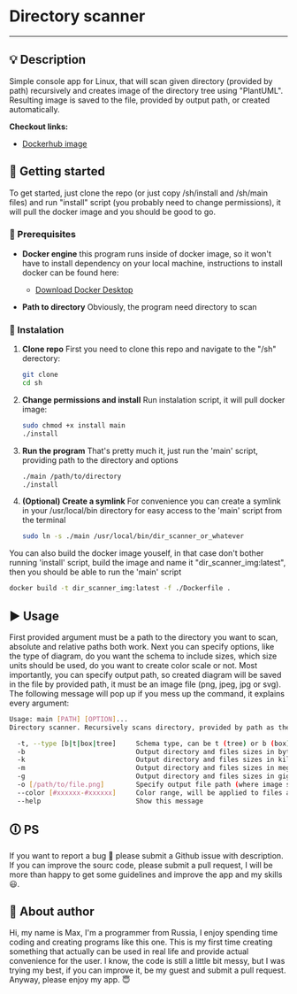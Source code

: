 # Directory scanner

---

## 💡 Description

Simple console app for Linux, that will scan given directory (provided by path) recursively and creates image of the directory tree using "PlantUML".
Resulting image is saved to the file, provided by output path, or created automatically.

**Checkout links:**
* [Dockerhub image](https://hub.docker.com/repository/docker/maksimphono/directory_scanner/general)

## 🚀 Getting started

To get started, just clone the repo (or just copy /sh/install and /sh/main files) and run "install" script (you probably need to change permissions), it will pull the docker image and you should be good to go.

### 🧰 Prerequisites
* **Docker engine** this program runs inside of docker image, so it won't have to install dependency on your local machine, instructions to install docker can be found here:
    * [Download Docker Desktop](https://www.docker.com/products/docker-desktop)

* **Path to directory** Obviously, the program need directory to scan

### 🔨 Instalation
1. **Clone repo** First you need to clone this repo and navigate to the "/sh" derectory:
    ```bash
    git clone 
    cd sh
    ```
2. **Change permissions and install** Run instalation script, it will pull docker image:
    ```bash
    sudo chmod +x install main
    ./install
    ```

3. **Run the program** That's pretty much it, just run the 'main' script, providing path to the directory and options
    ```bash
    ./main /path/to/directory
    ./install
    ```
4. **(Optional) Create a symlink** For convenience you can create a symlink in your /usr/local/bin directory for easy access to the 'main' script from the terminal
    ```bash
    sudo ln -s ./main /usr/local/bin/dir_scanner_or_whatever
    ```

You can also build the docker image youself, in that case don't bother running 'install' script, build the image and name it "dir_scanner_img:latest", then you should be able to run the 'main' script
```bash
docker build -t dir_scanner_img:latest -f ./Dockerfile .
```


## ▶️ Usage
First provided argument must be a path to the directory you want to scan, absolute and relative paths both work. Next you can specify options, like the type of diagram, do you want the schema to include sizes, which size units should be used, do you want to create color scale or not. Most importantly, you can specify output path, so created diagram will be saved in the file by provided path, it must be an image file (png, jpeg, jpg or svg). The following message will pop up if you mess up the command, it explains every argument:

```bash
Usage: main [PATH] [OPTION]...
Directory scanner. Recursively scans directory, provided by path as the first argument and create image schema representation of that directory.

  -t, --type [b|t|box|tree]     Schema type, can be t (tree) or b (box)
  -b                            Output directory and files sizes in bytes
  -k                            Output directory and files sizes in kilobytes
  -m                            Output directory and files sizes in megabytes
  -g                            Output directory and files sizes in gigabytes
  -o [/path/to/file.png]        Specify output file path (where image schema will be saved), currently only following file formats supported: png, jpeg, jpg, svg
  --color [#xxxxxx-#xxxxxx]     Color range, will be applied to files and directories on the image to mark them with color within range according to size
  --help                        Show this message
```

## 🛈 PS
If you want to report a bug 🐛 please submit a Github issue with description. If you can improve the sourc code, please submit a pull request, I will be more than happy to get some guidelines and improve the app and my skills😃.

## 👨 About author
Hi, my name is Max, I'm a programmer from Russia, I enjoy spending time coding and creating programs like this one. This is my first time creating something that actually can be used in real life and provide actual convenience for the user. I know, the code is still a little bit messy, but I was trying my best, if you can improve it, be my guest and submit a pull request.
Anyway, please enjoy my app. 😇